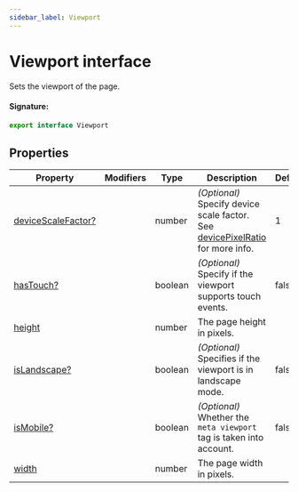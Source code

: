 ```yaml
---
sidebar_label: Viewport
---
```


# Viewport interface

Sets the viewport of the page.

#### Signature:

```typescript
export interface Viewport
```

## Properties

| Property                                                        | Modifiers | Type    | Description                                                                                                                                                    | Default |
| --------------------------------------------------------------- | --------- | ------- | -------------------------------------------------------------------------------------------------------------------------------------------------------------- | ------- |
| [deviceScaleFactor?](./puppeteer.viewport.devicescalefactor.md) |           | number  | <i>(Optional)</i> Specify device scale factor. See [devicePixelRatio](https://developer.mozilla.org/en-US/docs/Web/API/Window/devicePixelRatio) for more info. | 1       |
| [hasTouch?](./puppeteer.viewport.hastouch.md)                   |           | boolean | <i>(Optional)</i> Specify if the viewport supports touch events.                                                                                               | false   |
| [height](./puppeteer.viewport.height.md)                        |           | number  | The page height in pixels.                                                                                                                                     |         |
| [isLandscape?](./puppeteer.viewport.islandscape.md)             |           | boolean | <i>(Optional)</i> Specifies if the viewport is in landscape mode.                                                                                              | false   |
| [isMobile?](./puppeteer.viewport.ismobile.md)                   |           | boolean | <i>(Optional)</i> Whether the <code>meta viewport</code> tag is taken into account.                                                                            | false   |
| [width](./puppeteer.viewport.width.md)                          |           | number  | The page width in pixels.                                                                                                                                      |         |
